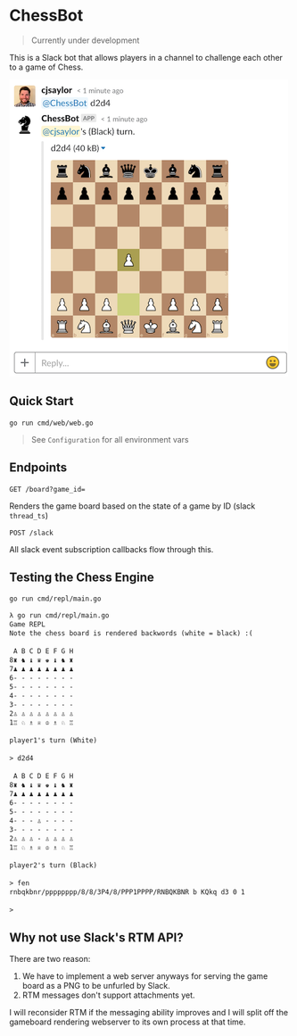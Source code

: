 # ChessBot

> Currently under development

This is a Slack bot that allows players in a channel to challenge each other to a game of Chess.

![](./doc/screenshot.png)

## Quick Start

```
go run cmd/web/web.go
```

> See `Configuration` for all environment vars

## Endpoints

```
GET /board?game_id=
```

Renders the game board based on the state of a game by ID (slack `thread_ts`)

```
POST /slack
```

All slack event subscription callbacks flow through this.

## Testing the Chess Engine

```
go run cmd/repl/main.go
```

```
λ go run cmd/repl/main.go
Game REPL
Note the chess board is rendered backwords (white = black) :(

 A B C D E F G H
8♜ ♞ ♝ ♛ ♚ ♝ ♞ ♜
7♟ ♟ ♟ ♟ ♟ ♟ ♟ ♟
6- - - - - - - -
5- - - - - - - -
4- - - - - - - -
3- - - - - - - -
2♙ ♙ ♙ ♙ ♙ ♙ ♙ ♙
1♖ ♘ ♗ ♕ ♔ ♗ ♘ ♖

player1's turn (White)

> d2d4

 A B C D E F G H
8♜ ♞ ♝ ♛ ♚ ♝ ♞ ♜
7♟ ♟ ♟ ♟ ♟ ♟ ♟ ♟
6- - - - - - - -
5- - - - - - - -
4- - - ♙ - - - -
3- - - - - - - -
2♙ ♙ ♙ - ♙ ♙ ♙ ♙
1♖ ♘ ♗ ♕ ♔ ♗ ♘ ♖

player2's turn (Black)

> fen
rnbqkbnr/pppppppp/8/8/3P4/8/PPP1PPPP/RNBQKBNR b KQkq d3 0 1

>
```

## Why not use Slack's RTM API?

There are two reason:

1. We have to implement a web server anyways for serving the game board as a PNG to be unfurled by Slack.
2. RTM messages don't support attachments yet.

I will reconsider RTM if the messaging ability improves and I will split off the gameboard rendering webserver
to its own process at that time.
